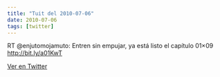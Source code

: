 ```yaml
---
title: "Tuit del 2010-07-06"
date: 2010-07-06
tags: [twitter]
---
```


RT @enjutomojamuto: Entren sin empujar, ya está listo el capítulo 01×09 http://bit.ly/a01KwT



[Ver en Twitter](https://twitter.com/i/web/status/17863118325)
